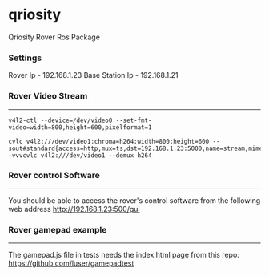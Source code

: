 # qriosity
Qriosity Rover Ros Package

### Settings
Rover Ip - 192.168.1.23
Base Station Ip - 192.168.1.21

### Rover Video Stream
---
```
v4l2-ctl --device=/dev/video0 --set-fmt-video=width=800,height=600,pixelformat=1

cvlc v4l2:///dev/video1:chroma=h264:width=800:height=600 --sout#standard{access=http,mux=ts,dst=192.168.1.23:5000,name=stream,mime=video/ts}' -vvvcvlc v4l2:///dev/video1 --demux h264

```

### Rover control Software
---
You should be able to access the rover's control software from the following web address http://192.168.1.23:500/gui

### Rover gamepad example
---
The gamepad.js file in tests needs the index.html page from this repo:
https://github.com/luser/gamepadtest

